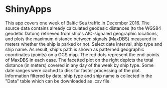 # ShinyApps
This app covers one week of Baltic Sea traffic in December 2016. 
The source data contains already calculated geodesic distances (to the WGS84 geodetic Datum) retrieved from ship's AIC-signaled geographic locations, and plots the maximum distance between signals (MaxDBS) measured in meters whether the ship is parked or not.
Select date interval, ship type and ship name. As result, ship's path is shown as patterned geographic coordinates (points) on a GCS map. The red dots represent the end-points of MaxDBS in each case.
The facetted plot on the right depicts the total distance (in meters) covered in any day of the week by ship type. Some date ranges were cached to disk for faster processing of the plot.
Information filtered by date, ship type and ship name is collected in the "Data" table which can be downloaded as .csv file.

